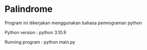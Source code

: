 # Palindrome

Program ini dikerjakan menggunakan bahasa pemrograman python



Python version : python 3.10.9

Running program : python main.py
